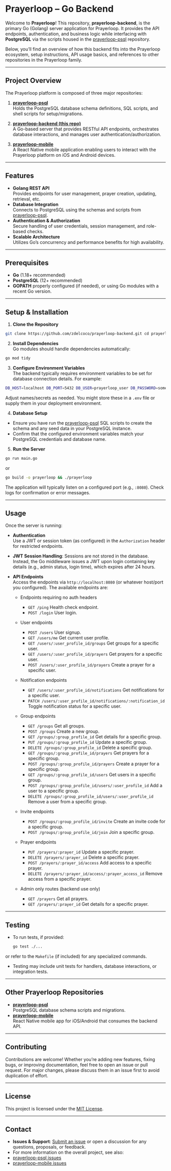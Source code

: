 # Prayerloop – Go Backend

Welcome to **Prayerloop**! This repository, **prayerloop-backend**, is the primary Go (Golang) server application for Prayerloop. It provides the API endpoints, authentication, and business logic while interfacing with **PostgreSQL** via the scripts housed in the [prayerloop-psql](https://github.com/zdelcoco/prayerloop-psql) repository.

Below, you’ll find an overview of how this backend fits into the Prayerloop ecosystem, setup instructions, API usage basics, and references to other repositories in the Prayerloop family.

---

## Project Overview

The Prayerloop platform is composed of three major repositories:

1. **[prayerloop-psql](https://github.com/zdelcoco/prayerloop-psql)**  
   Holds the PostgreSQL database schema definitions, SQL scripts, and shell scripts for setup/migrations.

2. **[prayerloop-backend (this repo)](https://github.com/zdelcoco/prayerloop-backend)**  
   A Go-based server that provides RESTful API endpoints, orchestrates database interactions, and manages user authentication/authorization.

3. **[prayerloop-mobile](https://github.com/zdelcoco/prayerloop-mobile)**  
   A React Native mobile application enabling users to interact with the Prayerloop platform on iOS and Android devices.

---

## Features

- **Golang REST API**  
  Provides endpoints for user management, prayer creation, updating, retrieval, etc.
- **Database Integration**  
  Connects to PostgreSQL using the schemas and scripts from [prayerloop-psql](https://github.com/zdelcoco/prayerloop-psql).
- **Authentication & Authorization**  
  Secure handling of user credentials, session management, and role-based checks.
- **Scalable Architecture**  
  Utilizes Go’s concurrency and performance benefits for high availability.

---

## Prerequisites

- **Go** (1.18+ recommended)
- **PostgreSQL** (12+ recommended)
- **GOPATH** properly configured (if needed), or using Go modules with a recent Go version.

---

## Setup & Installation

1. **Clone the Repository**  

  ```bash
  git clone https://github.com/zdelcoco/prayerloop-backend.git cd prayerloop-backend
  ```

2. **Install Dependencies**  
Go modules should handle dependencies automatically:

  ```bash
  go mod tidy
  ```

3. **Configure Environment Variables**  
The backend typically requires environment variables to be set for database connection details. For example:

  ```bash
  DB_HOST=localhost DB_PORT=5432 DB_USER=prayerloop_user DB_PASSWORD=some_password DB_NAME=prayerloop JWT_SECRET=supersecretkey
  ```

Adjust names/secrets as needed. You might store these in a `.env` file or supply them in your deployment environment.

4. **Database Setup**  

- Ensure you have run the [prayerloop-psql](https://github.com/zdelcoco/prayerloop-psql) SQL scripts to create the schema and any seed data in your PostgreSQL instance.
- Confirm that the configured environment variables match your PostgreSQL credentials and database name.

5. **Run the Server**  

  ```bash
  go run main.go
  ```

  or

  ```bash
  go build -o prayerloop && ./prayerloop
  ```

The application will typically listen on a configured port (e.g., `:8080`). Check logs for confirmation or error messages.

---

## Usage

Once the server is running:

- **Authentication**  
Use a JWT or session token (as configured) in the `Authorization` header for restricted endpoints.

- **JWT Session Handling**: Sessions are not stored in the database. Instead, the Go middleware issues a JWT upon login containing key details (e.g., admin status, login time), which expires after 24 hours.

- **API Endpoints**  
Access the endpoints via `http://localhost:8080` (or whatever host/port you configured). The available endpoints are:

  - Endpoints requiring no auth headers
    - `GET /ping`  Health check endpoint.
    - `POST /login`  User login.

  - User endpoints
    - `POST /users`  User signup.
    - `GET /users/me`  Get current user profile.
    - `GET /users/:user_profile_id/groups`  Get groups for a specific user.
    - `GET /users/:user_profile_id/prayers`  Get prayers for a specific user.
    - `POST /users/:user_profile_id/prayers`  Create a prayer for a specific user.

  - Notification endpoints
    - `GET /users/:user_profile_id/notifications`  Get notifications for a specific user.
    - `PATCH /users/:user_profile_id/notifications/:notification_id`  Toggle notification status for a specific user.

  - Group endpoints
    - `GET /groups`  Get all groups.
    - `POST /groups`  Create a new group.
    - `GET /groups/:group_profile_id`  Get details for a specific group.
    - `PUT /groups/:group_profile_id`  Update a specific group.
    - `DELETE /groups/:group_profile_id`  Delete a specific group.
    - `GET /groups/:group_profile_id/prayers`  Get prayers for a specific group.
    - `POST /groups/:group_profile_id/prayers`  Create a prayer for a specific group.
    - `GET /groups/:group_profile_id/users`  Get users in a specific group.
    - `POST /groups/:group_profile_id/users/:user_profile_id`  Add a user to a specific group.
    - `DELETE /groups/:group_profile_id/users/:user_profile_id`  Remove a user from a specific group.

  - Invite endpoints
    - `POST /groups/:group_profile_id/invite`  Create an invite code for a specific group.
    - `POST /groups/:group_profile_id/join`  Join a specific group.

  - Prayer endpoints
    - `PUT /prayers/:prayer_id`  Update a specific prayer.
    - `DELETE /prayers/:prayer_id`  Delete a specific prayer.
    - `POST /prayers/:prayer_id/access`  Add access to a specific prayer.
    - `DELETE /prayers/:prayer_id/access/:prayer_access_id`  Remove access from a specific prayer.

  - Admin only routes (backend use only)
    - `GET /prayers`  Get all prayers.
    - `GET /prayers/:prayer_id`  Get details for a specific prayer.

---

## Testing

- To run tests, if provided:

  ```bash
  go test ./...
  ```

or refer to the `Makefile` (if included) for any specialized commands.

- Testing may include unit tests for handlers, database interactions, or integration tests.

---

## Other Prayerloop Repositories

- **[prayerloop-psql](https://github.com/zdelcoco/prayerloop-psql)**  
PostgreSQL database schema scripts and migrations.
- **[prayerloop-mobile](https://github.com/zdelcoco/prayerloop-mobile)**  
React Native mobile app for iOS/Android that consumes the backend API.

---

## Contributing

Contributions are welcome! Whether you’re adding new features, fixing bugs, or improving documentation, feel free to open an issue or pull request. For major changes, please discuss them in an issue first to avoid duplication of effort.

---

## License

This project is licensed under the [MIT License](https://opensource.org/licenses/MIT).

---

## Contact

- **Issues & Support**: [Submit an issue](https://github.com/zdelcoco/prayerloop-backend/issues) or open a discussion for any questions, proposals, or feedback.
- For more information on the overall project, see also:
- [prayerloop-psql issues](https://github.com/zdelcoco/prayerloop-psql/issues)
- [prayerloop-mobile issues](https://github.com/zdelcoco/prayerloop-mobile/issues)
